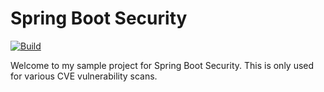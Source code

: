 # Spring Boot Security

[![Build](https://github.com/ccoltx/spring-boot-security-2.6.x/actions/workflows/build.yml/badge.svg?branch=main)](https://github.com/ccoltx/spring-boot-security-2.6.x/actions/workflows/build.yml)

Welcome to my sample project for Spring Boot Security. This is only used for various CVE vulnerability scans.
